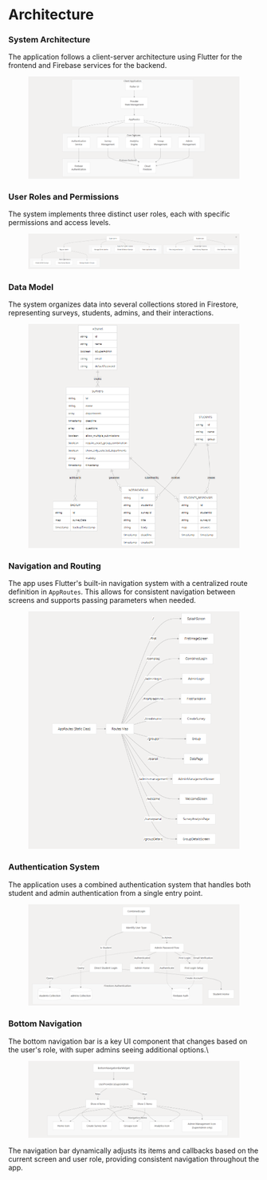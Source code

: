 # Architecture

### System Architecture <a href="#system-architecture" id="system-architecture"></a>

The application follows a client-server architecture using Flutter for the frontend and Firebase services for the backend.

<figure><img src="../.gitbook/assets/image (1).png" alt=""><figcaption></figcaption></figure>

### User Roles and Permissions <a href="#user-roles-and-permissions" id="user-roles-and-permissions"></a>

The system implements three distinct user roles, each with specific permissions and access levels.

<figure><img src="../.gitbook/assets/image (2).png" alt=""><figcaption></figcaption></figure>

### Data Model <a href="#data-model" id="data-model"></a>

The system organizes data into several collections stored in Firestore, representing surveys, students, admins, and their interactions.

<figure><img src="../.gitbook/assets/image (3).png" alt=""><figcaption></figcaption></figure>

### Navigation and Routing <a href="#navigation-and-routing" id="navigation-and-routing"></a>

The app uses Flutter's built-in navigation system with a centralized route definition in `AppRoutes`. This allows for consistent navigation between screens and supports passing parameters when needed.

<figure><img src="../.gitbook/assets/image (4).png" alt=""><figcaption></figcaption></figure>

### Authentication System <a href="#id-2-authentication-system" id="id-2-authentication-system"></a>

The application uses a combined authentication system that handles both student and admin authentication from a single entry point.

<figure><img src="../.gitbook/assets/image (6).png" alt=""><figcaption></figcaption></figure>

### Bottom Navigation <a href="#bottom-navigation" id="bottom-navigation"></a>

The bottom navigation bar is a key UI component that changes based on the user's role, with super admins seeing additional options.\


<figure><img src="../.gitbook/assets/image (5).png" alt=""><figcaption></figcaption></figure>

The navigation bar dynamically adjusts its items and callbacks based on the current screen and user role, providing consistent navigation throughout the app.

